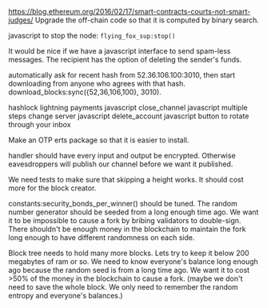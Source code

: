 https://blog.ethereum.org/2016/02/17/smart-contracts-courts-not-smart-judges/
Upgrade the off-chain code so that it is computed by binary search.

javascript to stop the node: `flying_fox_sup:stop()`

It would be nice if we have a javascript interface to send spam-less messages. The recipient has the option of deleting the sender's funds.

automatically ask for recent hash from 52.36.106.100:3010, then start downloading from anyone who agrees with that hash.
download_blocks:sync({52,36,106,100}, 3010).

hashlock lightning payments javascript
close_channel javascript multiple steps
change server javascript
delete_account javascript
button to rotate through your inbox

Make an OTP erts package so that it is easier to install.

handler should have every input and output be encrypted. Otherwise eavesdroppers will publish our channel before we want it published.

We need tests to make sure that skipping a height works. It should cost more for the block creator.

constants:security_bonds_per_winner() should be tuned. The random number generator should be seeded from a long enough time ago.
We want it to be impossible to cause a fork by bribing validators to double-sign. There shouldn't be enough money in the blockchain to maintain the fork long enough to have different randomness on each side.

Block tree needs to hold many more blocks. Lets try to keep it below 200 megabytes of ram or so. We need to know everyone's balance long enough ago because the random seed is from a long time ago. We want it to cost >50% of the money in the blockchain to cause a fork. (maybe we don't need to save the whole block. We only need to remember the random entropy and everyone's balances.)